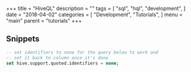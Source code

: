 +++
title = "HiveQL"
description = ""
tags = [
    "sql",
    "hql",
    "development",
]
date = "2018-04-02"
categories = [
    "Development",
    "Tutorials",
]
menu = "main"
parent = "tutorials"
+++

## Snippets

```sql
-- set identifiers to none for the query below to work and 
-- set it back to column once it's done
set hive.support.quoted.identifiers = none;
```
